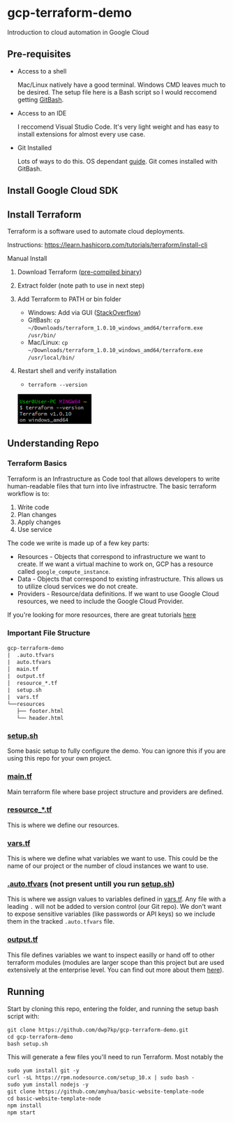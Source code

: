 # gcp-terraform-demo
Introduction to cloud automation in Google Cloud

## Pre-requisites
- Access to a shell

    Mac/Linux natively have a good terminal. Windows CMD leaves much to be desired. The setup file here is a Bash script so I would reccomend getting [GitBash](https://git-scm.com/downloads).

- Access to an IDE
    
    I reccomend Visual Studio Code. It's very light weight and has easy to install extensions for almost every use case.

- Git Installed

    Lots of ways to do this. OS dependant [guide](https://git-scm.com/book/en/v2/Getting-Started-Installing-Git). Git comes installed with GitBash.

## Install Google Cloud SDK

## Install Terraform
Terraform is a software used to automate cloud deployments.

Instructions: https://learn.hashicorp.com/tutorials/terraform/install-cli

Manual Install
1. Download Terraform ([pre-compiled binary](https://www.terraform.io/downloads.html))
2. Extract folder (note path to use in next step)
3. Add Terraform to PATH or bin folder
    - Windows: Add via GUI ([StackOverflow](https://stackoverflow.com/questions/1618280/where-can-i-set-path-to-make-exe-on-windows))
    - GitBash: `cp ~/Downloads/terraform_1.0.10_windows_amd64/terraform.exe /usr/bin/`
    - Mac/Linux: `cp ~/Downloads/terraform_1.0.10_windows_amd64/terraform.exe /usr/local/bin/`
4. Restart shell and verify installation
    - `terraform --version`
    
   ![successfull install](images/terraform_version.png)

## Understanding Repo

### Terraform Basics

Terraform is an Infrastructure as Code tool that allows developers to write human-readable files that turn into live infrastructre. The basic terraform workflow is to:
1. Write code
2. Plan changes
3. Apply changes
4. Use service

The code we write is made up of a few key parts:
- Resources - Objects that correspond to infrastructure we want to create. If we want a virtual machine to work on, GCP has a resource called `google_compute_instance`.
- Data - Objects that correspond to existing infrastructure. This allows us to utilize cloud services we do not create.
- Providers - Resource/data definitions. If we want to use Google Cloud resources, we need to include the Google Cloud Provider. 

If you're looking for more resources, there are great tutorials [here](https://learn.hashicorp.com/terraform) 

### Important File Structure
```
gcp-terraform-demo
|  .auto.tfvars
|  auto.tfvars
│  main.tf
|  output.tf
│  resource_*.tf
|  setup.sh
|  vars.tf
└──resources
   ├── footer.html
   └── header.html
```

### **[setup.sh](setup.sh)**
Some basic setup to fully configure the demo. You can ignore this if you are using this repo for your own project.

### **[main.tf](main.tf)**
Main terraform file where base project structure and providers are defined.

### **[resource_*.tf](main.tf)**
This is where we define our resources.

### **[vars.tf](vars.tf)**
This is where we define what variables we want to use. This could be the name of our project or the number of cloud instances we want to use.

### **[.auto.tfvars](.auto.tfvars) (not present untill you run [setup.sh](setup.sh))**
This is where we assign values to variables defined in [vars.tf](vars.tf). Any file with a leading `.` will not be added to version control (our Git repo). We don't want to expose sensitive variables (like passwords or API keys) so we include them in the tracked `.auto.tfvars` file.

### **[output.tf](output.tf)**
This file defines variables we want to inspect easilly or hand off to other terraform modules (modules are larger scope than this project but are used extensively at the enterprise level. You can find out more about them [here](https://www.terraform.io/docs/language/modules/develop/index.html)).

## Running

Start by cloning this repo, entering the folder, and running the setup bash script with:
```
git clone https://github.com/dwp7kp/gcp-terraform-demo.git
cd gcp-terraform-demo
bash setup.sh
```
This will generate a few files you'll need to run Terraform. Most notably the 

```
sudo yum install git -y
curl -sL https://rpm.nodesource.com/setup_10.x | sudo bash -
sudo yum install nodejs -y
git clone https://github.com/amyhua/basic-website-template-node
cd basic-website-template-node
npm install
npm start
```

